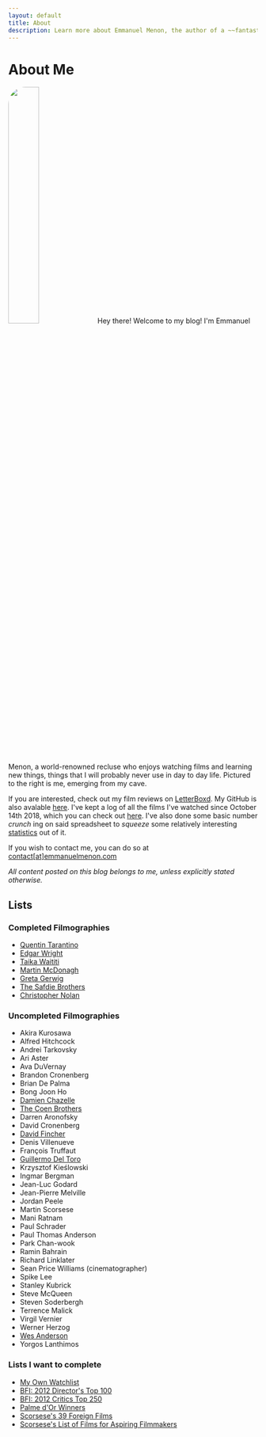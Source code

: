 ```yaml
---
layout: default
title: About
description: Learn more about Emmanuel Menon, the author of a ~~fantastic~~ blog which covers everything from films to fiction to coding!
---
```

# About Me
<img src="../assets/images/aboutpage-profile.jpg" class="right" style="width: 35%; border-radius: 2.5em;">
Hey there! Welcome to my blog! I'm Emmanuel Menon, a world-renowned recluse who enjoys watching films and learning new things, things that I will probably never use in day to day life. Pictured to the right is me, emerging from my cave.

If you are interested, check out my film reviews on [LetterBoxd](https://letterboxd.com/emmanuelmenon). My GitHub is also avalable [here](https://github.com/emmanuelmenon/). I've kept a log of all the films I've watched since October 14th 2018, which you can check out [here](https://docs.google.com/spreadsheets/d/17L6FQYznF9GzyKYIwTJBpKd8MP8I-PCeQ8B3RXGwzcY/edit#gid=2079998586/). I've also done some basic number *crunch* ing on said spreadsheet to *squeeze* some relatively interesting [statistics]((https://docs.google.com/spreadsheets/d/17L6FQYznF9GzyKYIwTJBpKd8MP8I-PCeQ8B3RXGwzcY/edit#gid=532583700/)) out of it.

If you wish to contact me, you can do so at [contact[at]emmanuelmenon.com](mailto:contact@emmanuelmenon.com)

*All content posted on this blog belongs to me, unless explicitly stated otherwise.*

## Lists
### Completed Filmographies
- [Quentin Tarantino](https://letterboxd.com/emmanuelmenon/list/films-by-quentin-tarantino-ranked/)
- [Edgar Wright](https://letterboxd.com/emmanuelmenon/list/films-by-edgar-wright-ranked/)
- [Taika Waititi](https://letterboxd.com/emmanuelmenon/list/films-by-taika-waititi-ranked/)
- [Martin McDonagh](https://letterboxd.com/emmanuelmenon/list/films-by-martin-mcdonagh-ranked/)
- [Greta Gerwig](https://letterboxd.com/emmanuelmenon/list/films-by-greta-gerwig-ranked/)
- [The Safdie Brothers](https://letterboxd.com/emmanuelmenon/list/films-by-the-safdie-brothers-ranked/)
- [Christopher Nolan](https://letterboxd.com/emmanuelmenon/list/films-by-christopher-nolan-ranked/)

### Uncompleted Filmographies
- Akira Kurosawa
- Alfred Hitchcock
- Andrei Tarkovsky
- Ari Aster
- Ava DuVernay
- Brandon Cronenberg
- Brian De Palma
- Bong Joon Ho
- [Damien Chazelle](https://letterboxd.com/emmanuelmenon/list/films-by-damien-chazelle/)
- [The Coen Brothers](https://letterboxd.com/emmanuelmenon/list/films-by-the-coen-brothers/)
- Darren Aronofsky
- David Cronenberg
- [David Fincher](https://letterboxd.com/emmanuelmenon/list/films-by-david-fincher/)
- Denis Villenueve
- François Truffaut
- [Guillermo Del Toro](https://letterboxd.com/emmanuelmenon/list/films-by-guillermo-del-toro/)
- Krzysztof Kieślowski
- Ingmar Bergman
- Jean-Luc Godard
- Jean-Pierre Melville
- Jordan Peele
- Martin Scorsese
- Mani Ratnam
- Paul Schrader
- Paul Thomas Anderson
- Park Chan-wook
- Ramin Bahrain
- Richard Linklater
- Sean Price Williams (cinematographer)
- Spike Lee
- Stanley Kubrick
- Steve McQueen
- Steven Soderbergh
- Terrence Malick
- Virgil Vernier
- Werner Herzog
- [Wes Anderson](https://letterboxd.com/emmanuelmenon/list/films-by-wes-anderson/)
- Yorgos Lanthimos

### Lists I want to complete
- [My Own Watchlist](https://letterboxd.com/emmanuelmenon/watchlist/)
- [BFI: 2012 Director's Top 100](https://letterboxd.com/liveandrew/list/bfi-2012-directors-top-100-films/)
- [BFI: 2012 Critics Top 250](https://letterboxd.com/liveandrew/list/bfi-2012-critics-top-250-films/)
- [Palme d'Or Winners](https://letterboxd.com/connordenney/list/palme-dor/)
- [Scorsese's 39 Foreign Films](https://letterboxd.com/mitchelllyon/list/scorsese-foreign-film-list/)
- [Scorsese's List of Films for Aspiring Filmmakers](https://letterboxd.com/cauleyfilms/list/scorseses-list-of-85-films-every-aspiring/)
